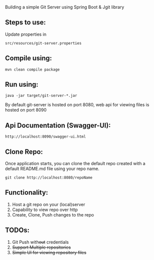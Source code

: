 Building a simple Git Server using Spring Boot & Jgit library

Steps to use:
--
Update properties in

``
src/resources/git-server.properties
``

Compile using:
--
``
mvn clean compile package
``

Run using:
--
``
java -jar target/git-server-*.jar
``

By default git-server is hosted on port 8080,
web api for viewing files is hosted on port 8090

Api Documentation (Swagger-UI):
--
``
http://localhost:8090/swagger-ui.html
``

Clone Repo:
--
Once application starts, you can clone the default repo
created with a default README.md file using your repo name.

``
git clone http://localhost:8080/repoName
``

Functionality:
--
1. Host a git repo on your (local)server
2. Capability to view repo over http
3. Create, Clone, Push changes to the repo


TODOs:
--
1. Git Push with~~out~~ credentials
2. ~~Support Multiple repositories~~
3. ~~Simple UI for viewing repository files~~
